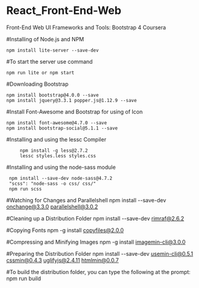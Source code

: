 # React_Front-End-Web
 Front-End Web UI Frameworks and Tools: Bootstrap 4 Coursera

#Installing of Node.js and NPM

    npm install lite-server --save-dev

#To start the server use command

    npm run lite or npm start

#Downloading Bootstrap

    npm install bootstrap@4.0.0 --save
    npm install jquery@3.3.1 popper.js@1.12.9 --save


#Install Font-Awesome and Bootstrap for using of Icon

    npm install font-awesome@4.7.0 --save
    npm install bootstrap-social@5.1.1 --save 

#Installing and using the lessc Compiler

         npm install -g less@2.7.2
         lessc styles.less styles.css

#Installing and using the node-sass module

     npm install --save-dev node-sass@4.7.2
     "scss": "node-sass -o css/ css/"
     npm run scss

#Watching for Changes and Parallelshell
    npm install --save-dev onchange@3.3.0 parallelshell@3.0.2  


#Cleaning up a Distribution Folder
    npm install --save-dev rimraf@2.6.2 


#Copying Fonts
    npm -g install copyfiles@2.0.0


#Compressing and Minifying Images
    npm -g install imagemin-cli@3.0.0

#Preparing the Distribution Folder
    npm install --save-dev usemin-cli@0.5.1 cssmin@0.4.3 uglifyjs@2.4.11 htmlmin@0.0.7


#To build the distribution folder, you can type the following at the prompt:
    npm run build